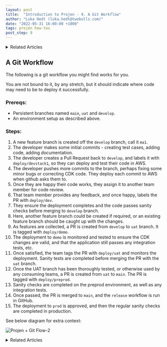 ```yaml
---
layout: post
title:  "Introduction to Projen - 9. A Git Workflow"
author: "Luka Hedt (luka.hedt@twobulls.com)"
date: "2022-05-31 16:00:00 +1000"
tags: projen how-tos
post_step: 9
---
```


<details>
<summary>Related Articles</summary>
<ul>
{% for projen_doc in site.projen %}
<li><a href="{{ site.baseurl }}{{ projen_doc.url }}">{{ projen_doc.title }}</a></li>
{% endfor %}
</ul>
</details>


## A Git Workflow

The following is a git workflow you might find works for you.

You are not bound to it, by any stretch, but it should indicate where code may need to be to deploy it successfully.

### Prereqs:

- Persistent branches named `main`, `uat` and `develop`.
- An environment setup as described above.

### Steps:

1. A new feature branch is created off the `develop` branch, call it `ma1`.
2. The developer makes some initial commits - creating test cases, adding code, adding documentation.
3. The developer creates a Pull Request back to `develop`, and labels it with `deploy/devstack1`, so they can deploy and test their code in AWS.
4. The developer pushes more commits to the branch, perhaps fixing some minor bugs or correcting CDK code. They deploy each commit to AWS when github asks them to.
5. Once they are happy their code works, they assign it to another team member for code review.
6. That team member provides any feedback, and once happy, labels the PR with `deploy/dev`. 
7. They ensure the deployment completes and the code passes sanity checks before merging to `develop` branch. 
8. Here, another feature branch could be created if required, or an existing feature branch should be caught up with the changes.
9. As features are collected, a PR is created from `develop` to `uat` branch. It is tagged with `deploy/demo`.
10. The deployment to `demo` is monitored and tested to ensure the CDK changes are valid, and that the application still passes any integration tests, etc.
11. Once satisfied, the team tags the PR with `deploy/uat` and monitors the deployment. Sanity tests are completed before merging the PR with the `uat` branch.
12. Once the UAT branch has been thoroughly tested, or otherwise used by any consuming teams, a PR is created from `uat` to `main`. The PR is tagged with `deploy/preprod`.
13. Sanity checks are completed on the preprod environment, as well as any integration tests.
14. Once passed, the PR is merged to `main`, and the `release` workflow is run in GitHub.
15. The deployment to `prod` is approved, and then the regular sanity checks are completed in production.

See below diagram for extra context:

![Projen + Git Flow-2]({{site.baseurl}}/assets/images/projen/intro/ProjenGitFlow.png)

<details>
<summary>Related Articles</summary>
<ul>
{% for projen_doc in site.projen %}
<li><a href="{{ site.baseurl }}{{ projen_doc.url }}">{{ projen_doc.title }}</a></li>
{% endfor %}
</ul>
</details>
